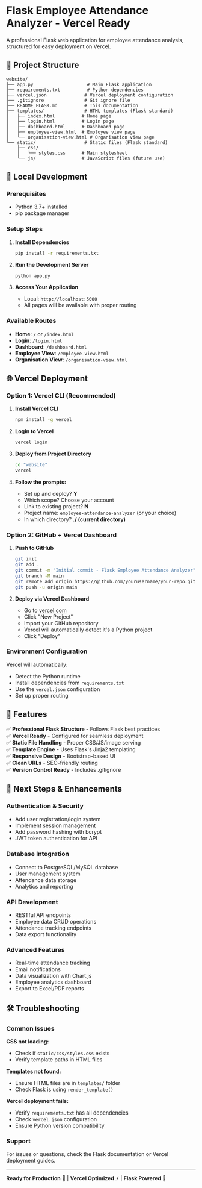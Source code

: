 # Flask Employee Attendance Analyzer - Vercel Ready

A professional Flask web application for employee attendance analysis, structured for easy deployment on Vercel.

## 📁 Project Structure

```
website/
├── app.py                    # Main Flask application
├── requirements.txt          # Python dependencies
├── vercel.json              # Vercel deployment configuration
├── .gitignore               # Git ignore file
├── README_FLASK.md          # This documentation
├── templates/               # HTML templates (Flask standard)
│   ├── index.html          # Home page
│   ├── login.html          # Login page
│   ├── dashboard.html      # Dashboard page
│   ├── employee-view.html  # Employee view page
│   └── organisation-view.html # Organisation view page
└── static/                  # Static files (Flask standard)
    ├── css/
    │   └── styles.css      # Main stylesheet
    └── js/                 # JavaScript files (future use)
```

## 🚀 Local Development

### Prerequisites
- Python 3.7+ installed
- pip package manager

### Setup Steps

1. **Install Dependencies**
   ```bash
   pip install -r requirements.txt
   ```

2. **Run the Development Server**
   ```bash
   python app.py
   ```

3. **Access Your Application**
   - Local: `http://localhost:5000`
   - All pages will be available with proper routing

### Available Routes
- **Home**: `/` or `/index.html`
- **Login**: `/login.html`
- **Dashboard**: `/dashboard.html`
- **Employee View**: `/employee-view.html`
- **Organisation View**: `/organisation-view.html`

## 🌐 Vercel Deployment

### Option 1: Vercel CLI (Recommended)

1. **Install Vercel CLI**
   ```bash
   npm install -g vercel
   ```

2. **Login to Vercel**
   ```bash
   vercel login
   ```

3. **Deploy from Project Directory**
   ```bash
   cd "website"
   vercel
   ```

4. **Follow the prompts:**
   - Set up and deploy? **Y**
   - Which scope? Choose your account
   - Link to existing project? **N**
   - Project name: `employee-attendance-analyzer` (or your choice)
   - In which directory? **./  (current directory)**

### Option 2: GitHub + Vercel Dashboard

1. **Push to GitHub**
   ```bash
   git init
   git add .
   git commit -m "Initial commit - Flask Employee Attendance Analyzer"
   git branch -M main
   git remote add origin https://github.com/yourusername/your-repo.git
   git push -u origin main
   ```

2. **Deploy via Vercel Dashboard**
   - Go to [vercel.com](https://vercel.com)
   - Click "New Project"
   - Import your GitHub repository
   - Vercel will automatically detect it's a Python project
   - Click "Deploy"

### Environment Configuration

Vercel will automatically:
- Detect the Python runtime
- Install dependencies from `requirements.txt`
- Use the `vercel.json` configuration
- Set up proper routing

## 🎯 Features

✅ **Professional Flask Structure** - Follows Flask best practices  
✅ **Vercel Ready** - Configured for seamless deployment  
✅ **Static File Handling** - Proper CSS/JS/image serving  
✅ **Template Engine** - Uses Flask's Jinja2 templating  
✅ **Responsive Design** - Bootstrap-based UI  
✅ **Clean URLs** - SEO-friendly routing  
✅ **Version Control Ready** - Includes .gitignore

## 🔧 Next Steps & Enhancements

### Authentication & Security
- Add user registration/login system
- Implement session management
- Add password hashing with bcrypt
- JWT token authentication for API

### Database Integration
- Connect to PostgreSQL/MySQL database
- User management system
- Attendance data storage
- Analytics and reporting

### API Development
- RESTful API endpoints
- Employee data CRUD operations
- Attendance tracking endpoints
- Data export functionality

### Advanced Features
- Real-time attendance tracking
- Email notifications
- Data visualization with Chart.js
- Employee analytics dashboard
- Export to Excel/PDF reports

## 🛠 Troubleshooting

### Common Issues

**CSS not loading:**
- Check if `static/css/styles.css` exists
- Verify template paths in HTML files

**Templates not found:**
- Ensure HTML files are in `templates/` folder
- Check Flask is using `render_template()`

**Vercel deployment fails:**
- Verify `requirements.txt` has all dependencies
- Check `vercel.json` configuration
- Ensure Python version compatibility

### Support
For issues or questions, check the Flask documentation or Vercel deployment guides.

---
**Ready for Production** 🚀 | **Vercel Optimized** ⚡ | **Flask Powered** 🐍